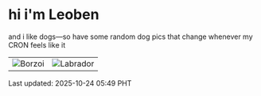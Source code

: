 # hi i'm Leoben

and i like dogs—so have some random dog pics that change whenever my CRON feels like it

|  |  |
|--------|----------|
| ![Borzoi](https://random-dog-vercel.vercel.app/api/random-borzoi?v=1761256158) | ![Labrador](https://random-dog-vercel.vercel.app/api/random-labrador?v=1761256158) |

Last updated: 2025-10-24 05:49 PHT
